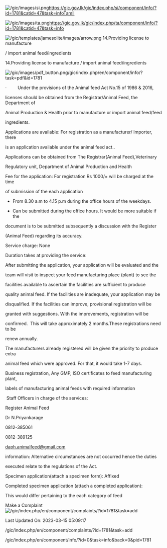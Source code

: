 <!-- Source: https://gic.gov.lk/gic/index.php/en/component/info/?id=1781&catid=47&task=info -->

![/gic/images/si.png](/gic/images/si.png)https://gic.gov.lk/gic/index.php/si/component/info/?id=1781&catid=47&task=infoTamil

![/gic/images/ta.png](/gic/images/ta.png)https://gic.gov.lk/gic/index.php/ta/component/info/?id=1781&catid=47&task=info

![/gic/templates/jamesolite/images/arrow.png](/gic/templates/jamesolite/images/arrow.png) 14.Providing license to manufacture

/ import animal feed/ingredients

14.Providing license to manufacture / import animal feed/ingredients

![/gic/images/pdf_button.png](/gic/images/pdf_button.png)/gic/index.php/en/component/info/?task=pdf&id=1781

·         Under the provisions of the Animal feed Act No.15 of 1986 & 2016,

licenses should be obtained from the Registrar/Animal Feed, the Department of

Animal Production & Health prior to manufacture or import animal feed/feed

ingredients.

Applications are available: For registration as a manufacturer/ Importer, there

is an application available under the animal feed act..

Applications can be obtained from The Registrar(Animal Feed),Veterinary

Regulatory unit, Department of Animal Production and Health

Fee for the application: For registration Rs 1000/= will be charged at the time

of submission of the each application

 * From 8.30 a.m to 4.15 p.m during the office hours of the weekdays.

 * Can be submitted during the office hours. It would be more suitable if the

 document is to be submitted subsequently a discussion with the Register

 (Animal Feed) regarding its accuracy.

Service charge: None

Duration takes at providing the service:

After submitting the application, your application will be evaluated and the

team will visit to inspect your feed manufacturing place (plant) to see the

facilities available to ascertain the facilities are sufficient to produce

quality animal feed. If the facilities are inadequate, your application may be

disqualified. If the facilities can improve, provisional registration will be

granted with suggestions. With the improvements, registration will be

confirmed.  This will take approximately 2 months.These registrations need to be

renew annually.  

The manufacturers already registered will be given the priority to produce extra

animal feed which were approved. For that, it would take 1-7 days.

Business registration, Any GMP, ISO certificates to feed manufacturing plant,

labels of manufacturing animal feeds with required information

 Staff Officers in charge of the services:

Register Animal Feed

Dr N.Priyankarage

0812-385061

0812-389125

daph.animalfeed@gmail.com

information: Alternative circumstances are not occurred hence the duties

executed relate to the regulations of the Act.

Specimen application(attach a specimen form): Affixed

Completed specimen application (attach a completed application):

This would differ pertaining to the each category of feed

Make a Complaint ![/gic/index.php/en/component/complaints/?id=1781&task=add](/gic/index.php/en/component/complaints/?id=1781&task=add)

Last Updated On: 2023-03-15 05:09:17

/gic/index.php/en/component/complaints/?id=1781&task=add

/gic/index.php/en/component/info/?id=0&task=info&back=0&pid=1781